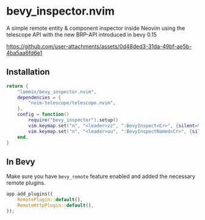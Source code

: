 # bevy_inspector.nvim

A simple remote entity & component inspector inside Neovim
using the telescope API with the new BRP-API introduced in bevy 0.15


https://github.com/user-attachments/assets/0d48ded3-31da-49bf-ae5b-4ba5aa6fd6e1


## Installation

```lua
return {
	"lommix/bevy_inspector.nvim",
	dependencies = {
		"nvim-telescope/telescope.nvim",
	},
	config = function()
		require("bevy_inspector").setup()
		vim.keymap.set("n", "<leader>zz", ":BevyInspect<Cr>", {silent=true})
		vim.keymap.set("n", "<leader>uu", ":BevyInspectNamed<Cr>", {silent=true})
	end,
}
```

## In Bevy

Make sure you have `bevy_remote` feature enabled and added the necessary remote plugins.

```rust
app.add_plugins((
    RemotePlugin::default(),
    RemoteHttpPlugin::default(),
));
```
